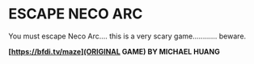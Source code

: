 # ESCAPE NECO ARC

You must escape Neco Arc.... this is a very scary game............ beware.

**[https://bfdi.tv/maze](ORIGINAL GAME) BY MICHAEL HUANG**